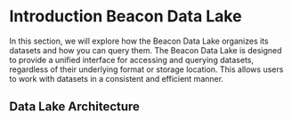 # Introduction Beacon Data Lake

In this section, we will explore how the Beacon Data Lake organizes its datasets and how you can query them. The Beacon Data Lake is designed to provide a unified interface for accessing and querying datasets, regardless of their underlying format or storage location. This allows users to work with datasets in a consistent and efficient manner.

## Data Lake Architecture
